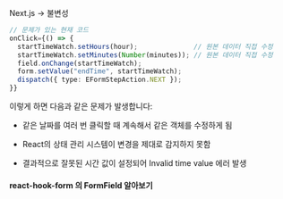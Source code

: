 Next.js -> 불변성
```ts
// 문제가 있는 현재 코드
onClick={() => {
  startTimeWatch.setHours(hour);              // 원본 데이터 직접 수정
  startTimeWatch.setMinutes(Number(minutes)); // 원본 데이터 직접 수정
  field.onChange(startTimeWatch);
  form.setValue("endTime", startTimeWatch);
  dispatch({ type: EFormStepAction.NEXT });
}}
```

이렇게 하면 다음과 같은 문제가 발생합니다:

- 같은 날짜를 여러 번 클릭할 때 계속해서 같은 객체를 수정하게 됨

- React의 상태 관리 시스템이 변경을 제대로 감지하지 못함

- 결과적으로 잘못된 시간 값이 설정되어 Invalid time value 에러 발생


#### react-hook-form 의 FormField 알아보기